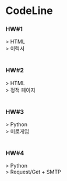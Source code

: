 # CodeLine

<h3>HW#1</h3>
> HTML
<br>
> 이력서
<br><br>

<h3>HW#2</h3>
> HTML
<br>
> 정적 페이지
<br><br>

<h3>HW#3</h3>
> Python
<br>
> 미로게임
<br><br>

<h3>HW#4</h3>
> Python
<br>
> Request/Get + SMTP
<br><br>
